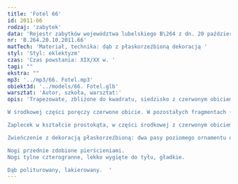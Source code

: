 ```yaml
---
title: 'Fotel 66'
id: 2011-66
rodzaj: 'zabytek'
data: 'Rejestr zabytków województwa lubelskiego B\264 z dn. 20 października 2011 r.'
nr: 'B.264.20.10.2011.66'
matTech: 'Materiał, technika: dąb z płaskorzeźbioną dekoracją '
styl: 'Styl: eklektyzm'
czas: 'Czas powstania: XIX/XX w. '
tagi: ""
ekstra: ""
mp3: '../mp3/66. Fotel.mp3'
obiekt3d: '../models/66. Fotel.glb'
warsztat: 'Autor, szkoła, warsztat:'
opis: 'Trapezowate, zbliżone do kwadratu, siedzisko z czerwonym obiciem, ujęte parą poręczy.

W środkowej części poręczy czerwone obicie. W pozostałych fragmentach (wsporniki poręczy) dekoracja manierystyczna: ornament cekinowy, okuciowy, woluty żłobkowane.

Zaplecek w kształcie prostokąta, w części środkowej z czerwonym obiciem. 

Zwieńczenie z dekoracją płaskorzeźbioną: dwa pasy poziomego ornamentu okuciowego w formie stylizowanego kaboszonu, zwieńczone motywem muszli umieszczonej w profilowanym łuku.

Nogi przednie zdobione pierścieniami. 
Nogi tylne czterogranne, lekko wygięte do tyłu, gładkie.

Dąb politurowany, lakierowany.  '
---
```

